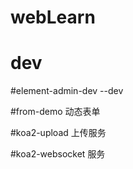 # webLearn
# dev

#element-admin-dev  --dev

#from-demo  动态表单

#koa2-upload 上传服务

#koa2-websocket 服务

